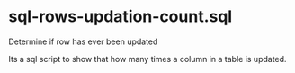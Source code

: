 # sql-rows-updation-count.sql
Determine if row has ever been updated


Its a sql script to show that how  many times a column in a table  is updated.
